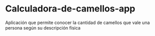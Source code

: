 # Calculadora-de-camellos-app
Aplicación que permite conocer la cantidad de camellos que vale una persona según su descripción física
